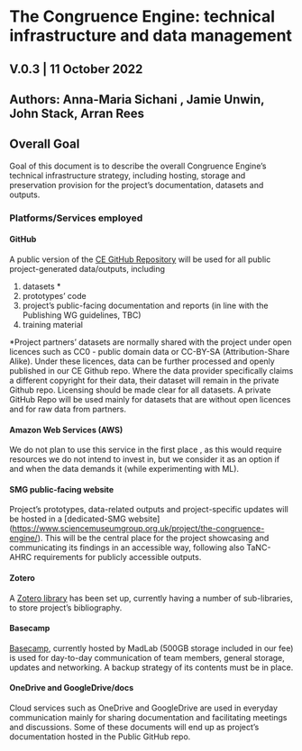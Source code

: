# The Congruence Engine: technical infrastructure and data management  
## V.0.3 | 11 October  2022
## Authors: Anna-Maria Sichani , Jamie Unwin, John Stack, Arran Rees 

## Overall Goal 
Goal of this document is to describe the overall Congruence Engine’s technical infrastructure  strategy, including hosting, storage and preservation provision for the project’s  documentation, datasets and outputs. 

### Platforms/Services employed  

#### GitHub 
A public version of the [CE GitHub Repository](https://github.com/Congruence-Engine) will be used for all public project-generated data/outputs, including 
1. datasets * 
2. prototypes’ code  
3. project’s public-facing documentation and reports (in line with the Publishing WG  guidelines, TBC) 
4. training material  

*Project partners’ datasets are normally shared with the project under open licences such as  CC0 - public domain data or CC-BY-SA (Attribution-Share Alike). Under these licences, data  can be further processed and openly published in our CE Github repo. Where the data  provider specifically claims a different copyright for their data, their dataset will remain in the  private Github repo. Licensing should be made clear for all datasets. 
A private GitHub Repo will be used mainly for datasets that are without open licences and  for raw data from partners. 

#### Amazon Web Services (AWS) 
We do not plan to use this service in the first place , as this would require resources we do  not intend to invest in, but we consider it as an option if and when the data demands it (while  experimenting with ML).  

#### SMG public-facing website 
Project’s prototypes, data-related outputs and project-specific updates will be hosted in a [dedicated-SMG website] (https://www.sciencemuseumgroup.org.uk/project/the-congruence-engine/). This will be the central place for the project showcasing and communicating its  findings in an accessible way, following also TaNC- AHRC requirements for publicly accessible  outputs. 

#### Zotero  
A [Zotero library](https://www.zotero.org/groups/4576324/congruence_engine/library) has been set up, currently having a number of sub-libraries, to store project’s  bibliography.  

#### Basecamp  
[Basecamp](https://3.basecamp.com/5316423/projects), currently hosted by MadLab (500GB storage included in our fee) is used for  day-to-day communication of team members, general storage, updates and networking. A  backup strategy of its contents must be in place. 

#### OneDrive and GoogleDrive/docs 
Cloud services such as OneDrive and GoogleDrive are used in everyday communication mainly  for sharing documentation and facilitating meetings and discussions. Some of these documents  will end up as project’s documentation hosted in the Public GitHub repo. 


